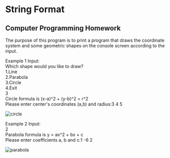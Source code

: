 # String Format

## Computer Programming Homework

The purpose of this program is to print a program that draws the coordinate system and some geometric shapes on the console screen according to the input.

Example 1 Input:
<br>
Which shape would you like to draw?
<br>
1.Line
<br>
2.Parabola
<br>
3.Circle
<br>
4.Exit
<br>
3
<br>
Circle formula is (x-a)^2 + (y-b)^2 = r^2
<br>
Please enter center's coordinates (a,b) and radius:3 4 5

![circle](https://user-images.githubusercontent.com/84626969/165095713-b4ea0acb-12b5-41fc-8aeb-b42d82952e42.png)

Example 2 Input:
<br>
2
<br>
Parabola formula is y = ax^2 + bx + c
<br>
Please enter coefficients a, b and c:1 -6 2


![parabola](https://user-images.githubusercontent.com/84626969/165095537-27f5354a-0465-44ae-bc69-393c892d53af.png)


